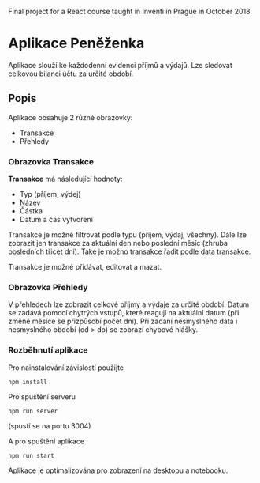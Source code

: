 Final project for a React course taught in Inventi in Prague in October 2018.

# Aplikace Peněženka

Aplikace slouží ke každodenní evidenci příjmů a výdajů. Lze sledovat celkovou bilanci účtu za určité období.

## Popis
Aplikace obsahuje 2 různé obrazovky:

- Transakce
- Přehledy

### Obrazovka Transakce

**Transakce** má následující hodnoty:
- Typ (příjem, výdej)
- Název
- Částka
- Datum a čas vytvoření

Transakce je možné filtrovat podle typu (příjem, výdaj, všechny). Dále lze zobrazit jen transakce za aktuální den nebo poslední měsíc (zhruba posledních třicet dní). Také je možno transakce řadit podle data transakce.

Transakce je možné přidávat, editovat a mazat.
<br>

### Obrazovka Přehledy

V přehledech lze zobrazit celkové příjmy a výdaje za určité období. Datum se zadává pomocí chytrých vstupů, které reagují na aktuální datum (při změně měsíce se přizpůsobí počet dní). Při zadání nesmyslného data i nesmyslného období (od > do) se zobrazí chybové hlášky.
<br>

### Rozběhnutí aplikace

Pro nainstalování závislostí použijte
```
npm install
```

Pro spuštění serveru
```
npm run server
```
(spustí se na portu 3004)


A pro spuštění aplikace
```
npm run start
```

Aplikace je optimalizována pro zobrazení na desktopu a notebooku.
